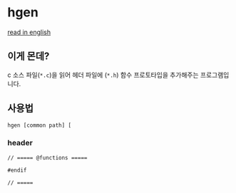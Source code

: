 # hgen

[read in english](README.md)

## 이게 몬데?

c 소스 파일(`*.c`)을 읽어 헤더 파일에 (`*.h`) 함수 프로토타입을 추가해주는 프로그램입니다.

## 사용법
`hgen [common path] [`

### header

```
// ===== @functions =====

#endif
```

```
// =====
```